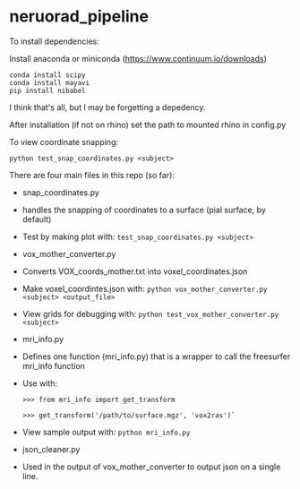 # neruorad_pipeline

To install dependencies:

Install anaconda or miniconda (https://www.continuum.io/downloads)

    conda install scipy
    conda install mayavi
    pip install nibabel
    
I think that's all, but I may be forgetting a depedency.

After installation (if not on rhino) set the path to mounted rhino in config.py

To view coordinate snapping:

    python test_snap_coordinates.py <subject> 


There are four main files in this repo (so far):

* snap\_coordinates.py
 * handles the snapping of coordinates to a surface (pial surface, by default)
 * Test by making plot with: `test_snap_coordinates.py <subject>`

* vox\_mother\_converter.py
 * Converts VOX\_coords\_mother.txt into voxel\_coordinates.json 
 * Make voxel\_coordintes.json with: `python vox_mother_converter.py <subject> <output_file>`
 * View grids for debugging with: `python test_vox_mother_converter.py <subject>`

* mri\_info.py
 * Defines one function (mri\_info.py) that is a wrapper to call the freesurfer mri\_info function
 * Use with:
    ``` 
    >>> from mri_info import get_transform

    >>> get_transform('/path/to/surface.mgz', 'vox2ras')`
    ```
 * View sample output with: `python mri_info.py`
* json\_cleaner.py
 * Used in the output of vox\_mother\_converter to output json on a single line. 

